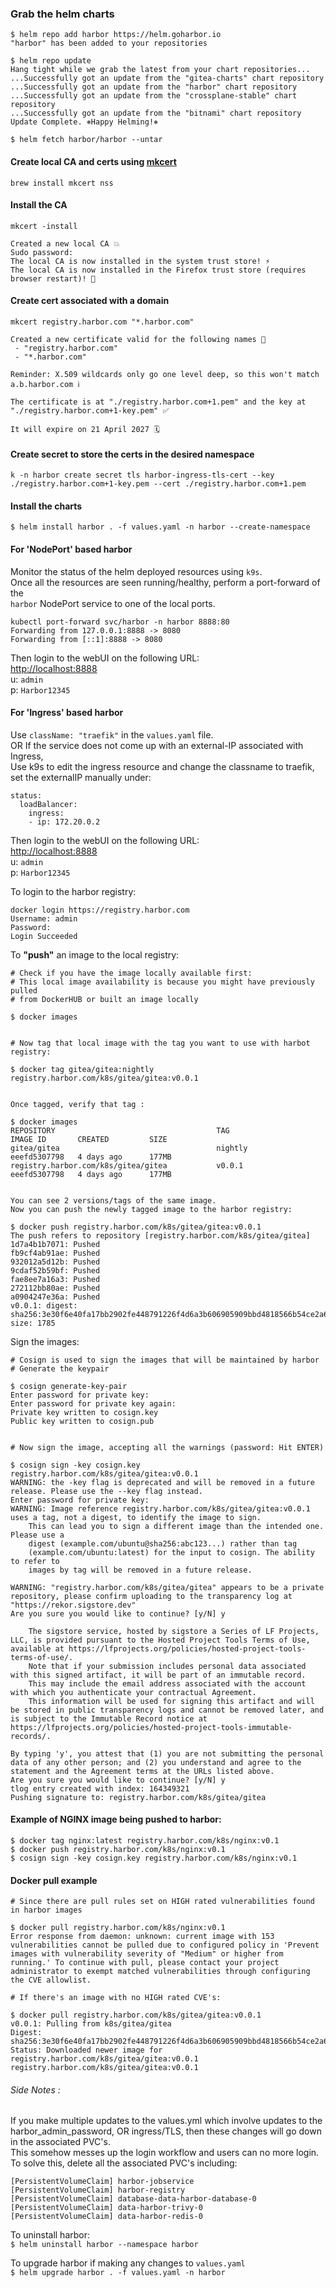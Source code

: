 ### Grab the helm charts
```
$ helm repo add harbor https://helm.goharbor.io
"harbor" has been added to your repositories

$ helm repo update
Hang tight while we grab the latest from your chart repositories...
...Successfully got an update from the "gitea-charts" chart repository
...Successfully got an update from the "harbor" chart repository
...Successfully got an update from the "crossplane-stable" chart repository
...Successfully got an update from the "bitnami" chart repository
Update Complete. ⎈Happy Helming!⎈

$ helm fetch harbor/harbor --untar
```

#### Create local CA and certs using [mkcert](https://github.com/FiloSottile/mkcert)
```
brew install mkcert nss
```

#### Install the CA
```
mkcert -install

Created a new local CA 💥
Sudo password:
The local CA is now installed in the system trust store! ⚡️
The local CA is now installed in the Firefox trust store (requires browser restart)! 🦊
````
#### Create cert associated with a domain

```
mkcert registry.harbor.com "*.harbor.com"

Created a new certificate valid for the following names 📜
 - "registry.harbor.com"
 - "*.harbor.com"

Reminder: X.509 wildcards only go one level deep, so this won't match a.b.harbor.com ℹ️

The certificate is at "./registry.harbor.com+1.pem" and the key at "./registry.harbor.com+1-key.pem" ✅

It will expire on 21 April 2027 🗓
```

#### Create secret to store the certs in the desired namespace
```
k -n harbor create secret tls harbor-ingress-tls-cert --key ./registry.harbor.com+1-key.pem --cert ./registry.harbor.com+1.pem 
```

#### Install the charts
```
$ helm install harbor . -f values.yaml -n harbor --create-namespace
```

#### For 'NodePort' based harbor
Monitor the status of the helm deployed resources using `k9s`.  
Once all the resources are seen running/healthy, perform a port-forward of the  
`harbor` NodePort service to one of the local ports.

```
kubectl port-forward svc/harbor -n harbor 8888:80
Forwarding from 127.0.0.1:8888 -> 8080
Forwarding from [::1]:8888 -> 8080
```

Then login to the webUI on the following URL:  
[http://localhost:8888](http://localhost:8888/)  
u: `admin`  
p: `Harbor12345`    

#### For 'Ingress' based harbor  

Use `className: "traefik"` in the `values.yaml` file.  
OR If the service does not come up with an external-IP associated with Ingress,  
Use k9s to edit the ingress resource and change the classname to traefik,
set the externalIP manually under:
```
status:
  loadBalancer:
    ingress:
    - ip: 172.20.0.2
```

Then login to the webUI on the following URL:  
[http://localhost:8888](http://localhost:8888/)  
u: `admin`  
p: `Harbor12345`  

To login to the harbor registry:  
```
docker login https://registry.harbor.com
Username: admin
Password: 
Login Succeeded
```

To **"push"** an image to the local registry:
```
# Check if you have the image locally available first:
# This local image availability is because you might have previously pulled
# from DockerHUB or built an image locally

$ docker images


# Now tag that local image with the tag you want to use with harbot registry:

$ docker tag gitea/gitea:nightly registry.harbor.com/k8s/gitea/gitea:v0.0.1 


Once tagged, verify that tag :

$ docker images
REPOSITORY                                    TAG                                                                          IMAGE ID       CREATED         SIZE
gitea/gitea                                   nightly                                                                      eeefd5307798   4 days ago      177MB
registry.harbor.com/k8s/gitea/gitea           v0.0.1                                                                       eeefd5307798   4 days ago      177MB


You can see 2 versions/tags of the same image.
Now you can push the newly tagged image to the harbor registry:

$ docker push registry.harbor.com/k8s/gitea/gitea:v0.0.1
The push refers to repository [registry.harbor.com/k8s/gitea/gitea]
1d7a4b1b7071: Pushed 
fb9cf4ab91ae: Pushed 
932012a5d12b: Pushed 
9cdaf52b59bf: Pushed 
fae8ee7a16a3: Pushed 
272112bb80ae: Pushed 
a0904247e36a: Pushed 
v0.0.1: digest: sha256:3e30f6e40fa17bb2902fe448791226f4d6a3b606905909bbd4818566b54ce2a6 size: 1785
```

Sign the images:
```
# Cosign is used to sign the images that will be maintained by harbor
# Generate the keypair 

$ cosign generate-key-pair
Enter password for private key: 
Enter password for private key again: 
Private key written to cosign.key
Public key written to cosign.pub


# Now sign the image, accepting all the warnings (password: Hit ENTER)

$ cosign sign -key cosign.key registry.harbor.com/k8s/gitea/gitea:v0.0.1
WARNING: the -key flag is deprecated and will be removed in a future release. Please use the --key flag instead.
Enter password for private key: 
WARNING: Image reference registry.harbor.com/k8s/gitea/gitea:v0.0.1 uses a tag, not a digest, to identify the image to sign.
    This can lead you to sign a different image than the intended one. Please use a
    digest (example.com/ubuntu@sha256:abc123...) rather than tag
    (example.com/ubuntu:latest) for the input to cosign. The ability to refer to
    images by tag will be removed in a future release.

WARNING: "registry.harbor.com/k8s/gitea/gitea" appears to be a private repository, please confirm uploading to the transparency log at "https://rekor.sigstore.dev"
Are you sure you would like to continue? [y/N] y

	The sigstore service, hosted by sigstore a Series of LF Projects, LLC, is provided pursuant to the Hosted Project Tools Terms of Use, available at https://lfprojects.org/policies/hosted-project-tools-terms-of-use/.
	Note that if your submission includes personal data associated with this signed artifact, it will be part of an immutable record.
	This may include the email address associated with the account with which you authenticate your contractual Agreement.
	This information will be used for signing this artifact and will be stored in public transparency logs and cannot be removed later, and is subject to the Immutable Record notice at https://lfprojects.org/policies/hosted-project-tools-immutable-records/.

By typing 'y', you attest that (1) you are not submitting the personal data of any other person; and (2) you understand and agree to the statement and the Agreement terms at the URLs listed above.
Are you sure you would like to continue? [y/N] y
tlog entry created with index: 164349321
Pushing signature to: registry.harbor.com/k8s/gitea/gitea

```

#### Example of NGINX image being pushed to harbor:
```
$ docker tag nginx:latest registry.harbor.com/k8s/nginx:v0.1
$ docker push registry.harbor.com/k8s/nginx:v0.1
$ cosign sign -key cosign.key registry.harbor.com/k8s/nginx:v0.1
```

#### Docker pull example
```
# Since there are pull rules set on HIGH rated vulnerabilities found in harbor images

$ docker pull registry.harbor.com/k8s/nginx:v0.1
Error response from daemon: unknown: current image with 153 vulnerabilities cannot be pulled due to configured policy in 'Prevent images with vulnerability severity of "Medium" or higher from running.' To continue with pull, please contact your project administrator to exempt matched vulnerabilities through configuring the CVE allowlist.

# If there's an image with no HIGH rated CVE's:

$ docker pull registry.harbor.com/k8s/gitea/gitea:v0.0.1
v0.0.1: Pulling from k8s/gitea/gitea
Digest: sha256:3e30f6e40fa17bb2902fe448791226f4d6a3b606905909bbd4818566b54ce2a6
Status: Downloaded newer image for registry.harbor.com/k8s/gitea/gitea:v0.0.1
registry.harbor.com/k8s/gitea/gitea:v0.0.1
```

###### Side Notes :  
If you make multiple updates to the values.yml which involve updates to the harbor_admin_password,
OR ingress/TLS, then these changes will go down in the associated PVC's.  
This somehow messes up the login workflow and users can no more login.  
To solve this, delete all the associated PVC's including:  
```
[PersistentVolumeClaim] harbor-jobservice
[PersistentVolumeClaim] harbor-registry
[PersistentVolumeClaim] database-data-harbor-database-0
[PersistentVolumeClaim] data-harbor-trivy-0
[PersistentVolumeClaim] data-harbor-redis-0
```

To uninstall harbor:  
`$ helm uninstall harbor --namespace harbor`  

To upgrade harbor if making any changes to `values.yaml`  
`$ helm upgrade harbor . -f values.yaml -n harbor`